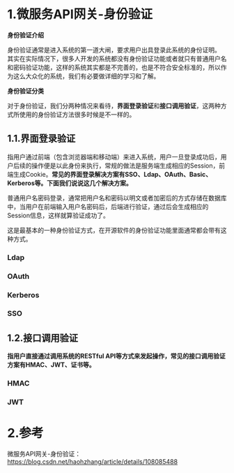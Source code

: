 # 1.微服务API网关-身份验证

**身份验证介绍**

身份验证通常是进入系统的第一道大闸，要求用户出具登录此系统的身份证明。
其实在实际情况下，很多人开发的系统都没有身份验证功能或者就只有普通用户名和密码验证功能，这样的系统其实都是不完善的，也是不符合安全标准的，所以作为这么大众化的系统，我们有必要做详细的学习和了解。

**身份验证分类**

对于身份验证，我们分两种情况来看待，**界面登录验证**和**接口调用验证**，这两种方式所使用的身份验证方法很多时候是不一样的。

## 1.1.界面登录验证

指用户通过前端（包含浏览器端和移动端）来进入系统，用户一旦登录成功后，用户后续的操作便是以此身份来执行，常规的做法是服务端生成相应的Session，前端生成Cookie。**常见的界面登录解决方案有SSO、Ldap、OAuth、Basic、Kerberos等。下面我们说说这几个解决方案。**

普通用户名密码登录，通常把用户名和密码以明文或者加密后的方式存储在数据库中，当用户在前端输入用户名密码后，后端进行验证，通过后会生成相应的Session信息，这样就算验证成功了。

这是最基本的一种身份验证方式，在开源软件的身份验证功能里面通常都会带有这种方式。

### Ldap

### OAuth

### Kerberos

### SSO

## 1.2.接口调用验证

**指用户直接通过调用系统的RESTful API等方式来发起操作，常见的接口调用验证方案有HMAC、JWT、证书等。**

### HMAC

### JWT

### 

# 2.参考
微服务API网关-身份验证：https://blog.csdn.net/haohzhang/article/details/108085488
